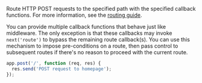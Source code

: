 Route HTTP POST requests to the specified path with the specified callback functions. For more information, see the [routing guide](/guide/routing.html).

You can provide multiple callback functions that behave just like middleware. The only exception is that these callbacks may invoke `next('route')` to bypass the remaining route callback(s). You can use this mechanism to impose pre-conditions on a route, then pass control to subsequent routes if there's no reason to proceed with the current route.

```js
app.post('/', function (req, res) {
  res.send('POST request to homepage');
});
```
